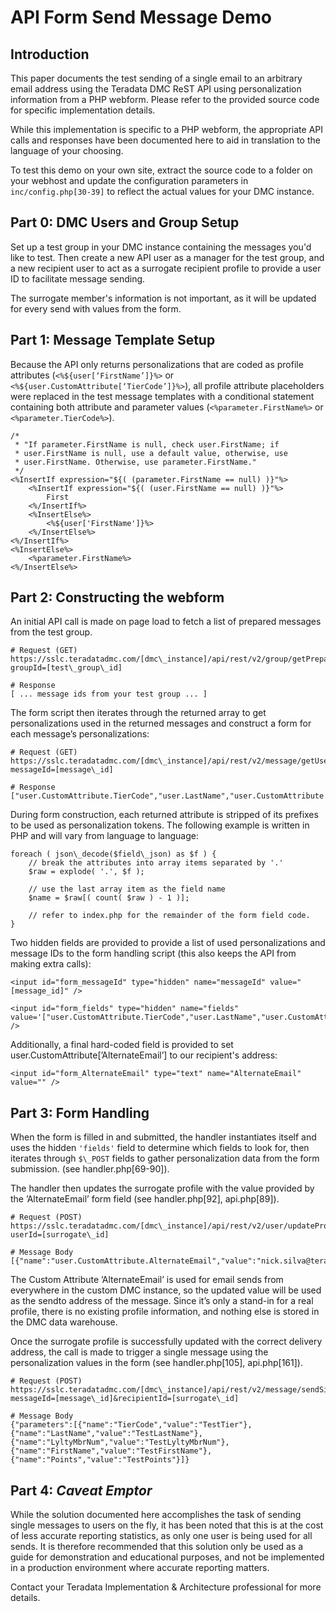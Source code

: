 # API Form Send Message Demo

## Introduction

This paper documents the test sending of a single email to an arbitrary
email address using the Teradata DMC ReST API using personalization
information from a PHP webform. Please refer to the provided source code
for specific implementation details.

While this implementation is specific to a PHP webform, the appropriate API calls and responses have been documented here to aid in translation to the language of your choosing.

To test this demo on your own site, extract the source code to a folder on your webhost and update the configuration parameters in `inc/config.php[30-39]` to reflect the actual values for your DMC instance.

## Part 0: DMC Users and Group Setup

Set up a test group in your DMC instance containing the messages you'd like to test. Then create a new API user as a manager for the test group, and a new recipient user to act as a surrogate recipient profile to provide a user ID to facilitate message sending.

The surrogate member's information is not important, as it will be updated for every send with values from the form.

## Part 1: Message Template Setup

Because the API only returns personalizations that are coded as profile attributes (`<%${user[‘FirstName’]}%>` or `<%${user.CustomAttribute[‘TierCode’]}%>`), all profile attribute placeholders were replaced in the test message templates with a conditional statement containing both attribute and parameter values (`<%parameter.FirstName%>` or `<%parameter.TierCode%>`).

```
/*
 * "If parameter.FirstName is null, check user.FirstName; if
 * user.FirstName is null, use a default value, otherwise, use
 * user.FirstName. Otherwise, use parameter.FirstName."
 */
<%InsertIf expression="${( (parameter.FirstName == null) )}"%>
    <%InsertIf expression="${( (user.FirstName == null) )}"%>
        First
    <%/InsertIf%>
    <%InsertElse%>
        <%${user['FirstName']}%>
    <%/InsertElse%>
<%/InsertIf%>
<%InsertElse%>
    <%parameter.FirstName%>
<%/InsertElse%>
```

## Part 2: Constructing the webform

An initial API call is made on page load to fetch a list of prepared messages from the test group.

```
# Request (GET)
https://sslc.teradatadmc.com/[dmc\_instance]/api/rest/v2/group/getPreparedMessages?groupId=[test\_group\_id]

# Response
[ ... message ids from your test group ... ]
```

The form script then iterates through the returned array to get personalizations used in the returned messages and construct a form for each message’s personalizations:

```
# Request (GET)
https://sslc.teradatadmc.com/[dmc\_instance]/api/rest/v2/message/getUsedPersonalizations?messageId=[message\_id]

# Response
["user.CustomAttribute.TierCode","user.LastName","user.CustomAttribute.LyltyMbrNum","user.FirstName","user.CustomAttribute.Points"]
```

During form construction, each returned attribute is stripped of its prefixes to be used as personalization tokens. The following example is written in PHP and will vary from language to language:

```
foreach ( json\_decode($field\_json) as $f ) {
    // break the attributes into array items separated by '.'
    $raw = explode( '.', $f );

    // use the last array item as the field name
    $name = $raw[( count( $raw ) - 1 )];

    // refer to index.php for the remainder of the form field code.
}
```

Two hidden fields are provided to provide a list of used personalizations and message IDs to the form handling script (this also keeps the API from making extra calls):

```
<input id="form_messageId" type="hidden" name="messageId" value="[message_id]" />

<input id="form_fields" type="hidden" name="fields" value='["user.CustomAttribute.TierCode","user.LastName","user.CustomAttribute.LyltyMbrNum","user.FirstName","user.CustomAttribute.Points"]' />
```

Additionally, a final hard-coded field is provided to set user.CustomAttribute[’AlternateEmail’] to our recipient's address:

```
<input id="form_AlternateEmail" type="text" name="AlternateEmail" value="" />
```

## Part 3: Form Handling

When the form is filled in and submitted, the handler instantiates itself and uses the hidden `'fields'` field to determine which fields to look for, then iterates through `$\_POST` fields to gather personalization data from the form submission. (see handler.php[69-90]).

The handler then updates the surrogate profile with the value provided by the ’AlternateEmail’ form field (see handler.php[92], api.php[89]).

```
# Request (POST)
https://sslc.teradatadmc.com/[dmc\_instance]/api/rest/v2/user/updateProfile?userId=[surrogate\_id]

# Message Body
[{"name":"user.CustomAttribute.AlternateEmail","value":"nick.silva@teradata.com"}]
```

The Custom Attribute ’AlternateEmail’ is used for email sends from everywhere in the custom DMC instance, so the updated value will be used as the sendto address of the message. Since it’s only a stand-in for a real profile, there is no existing profile information, and nothing else is stored in the DMC data warehouse.

Once the surrogate profile is successfully updated with the correct delivery address, the call is made to trigger a single message using the personalization values in the form (see handler.php[105], api.php[161]).

```
# Request (POST)
https://sslc.teradatadmc.com/[dmc\_instance]/api/rest/v2/message/sendSingle?messageId=[message\_id]&recipientId=[surrogate\_id]

# Message Body
{"parameters":[{"name":"TierCode","value":"TestTier"},{"name":"LastName","value":"TestLastName"},{"name":"LyltyMbrNum","value":"TestLyltyMbrNum"},{"name":"FirstName","value":"TestFirstName"},{"name":"Points","value":"TestPoints"}]}
```

## Part 4: _Caveat Emptor_

While the solution documented here accomplishes the task of sending single messages to users on the fly, it has been noted that this is at the cost of less accurate reporting statistics, as only one user is being used for all sends. It is therefore recommended that this solution only be used as a guide for demonstration and educational purposes, and not be implemented in a production environment where accurate reporting matters.

Contact your Teradata Implementation & Architecture professional for more details.
